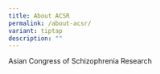 ```yaml
---
title: About ACSR
permalink: /about-acsr/
variant: tiptap
description: ""
---
```

<p>Asian Congress of Schizophrenia Research</p>